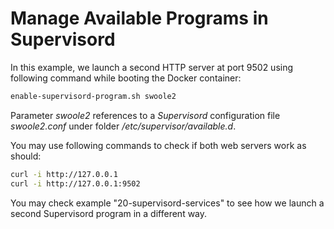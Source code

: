 # Manage Available Programs in Supervisord

In this example, we launch a second HTTP server at port 9502 using following command while booting the Docker container:

```bash
enable-supervisord-program.sh swoole2
```

Parameter _swoole2_ references to a _Supervisord_ configuration file _swoole2.conf_ under folder _/etc/supervisor/available.d_.

You may use following commands to check if both web servers work as should:

```bash
curl -i http://127.0.0.1
curl -i http://127.0.0.1:9502
```

You may check example "20-supervisord-services" to see how we launch a second Supervisord program in a different way.
